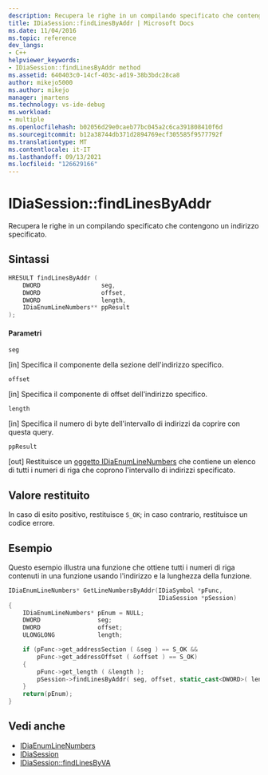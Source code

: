 ```yaml
---
description: Recupera le righe in un compilando specificato che contengono un indirizzo specificato.
title: IDiaSession::findLinesByAddr | Microsoft Docs
ms.date: 11/04/2016
ms.topic: reference
dev_langs:
- C++
helpviewer_keywords:
- IDiaSession::findLinesByAddr method
ms.assetid: 640403c0-14cf-403c-ad19-38b3bdc28ca8
author: mikejo5000
ms.author: mikejo
manager: jmartens
ms.technology: vs-ide-debug
ms.workload:
- multiple
ms.openlocfilehash: b02056d29e0caeb77bc045a2c6ca391808410f6d
ms.sourcegitcommit: b12a38744db371d2894769ecf305585f9577792f
ms.translationtype: MT
ms.contentlocale: it-IT
ms.lasthandoff: 09/13/2021
ms.locfileid: "126629166"
---
```

# <a name="idiasessionfindlinesbyaddr"></a>IDiaSession::findLinesByAddr
Recupera le righe in un compilando specificato che contengono un indirizzo specificato.

## <a name="syntax"></a>Sintassi

```C++
HRESULT findLinesByAddr (
    DWORD                 seg,
    DWORD                 offset,
    DWORD                 length,
    IDiaEnumLineNumbers** ppResult
);
```

#### <a name="parameters"></a>Parametri
`seg`

[in] Specifica il componente della sezione dell'indirizzo specifico.

`offset`

[in] Specifica il componente di offset dell'indirizzo specifico.

`length`

[in] Specifica il numero di byte dell'intervallo di indirizzi da coprire con questa query.

`ppResult`

[out] Restituisce un [oggetto IDiaEnumLineNumbers](../../debugger/debug-interface-access/idiaenumlinenumbers.md) che contiene un elenco di tutti i numeri di riga che coprono l'intervallo di indirizzi specificato.

## <a name="return-value"></a>Valore restituito
In caso di esito positivo, restituisce `S_OK`; in caso contrario, restituisce un codice errore.

## <a name="example"></a>Esempio
Questo esempio illustra una funzione che ottiene tutti i numeri di riga contenuti in una funzione usando l'indirizzo e la lunghezza della funzione.

```C++
IDiaEnumLineNumbers* GetLineNumbersByAddr(IDiaSymbol *pFunc,
                                          IDiaSession *pSession)
{
    IDiaEnumLineNumbers* pEnum = NULL;
    DWORD                seg;
    DWORD                offset;
    ULONGLONG            length;

    if (pFunc->get_addressSection ( &seg ) == S_OK &&
        pFunc->get_addressOffset ( &offset ) == S_OK)
    {
        pFunc->get_length ( &length );
        pSession->findLinesByAddr( seg, offset, static_cast<DWORD>( length ), &pEnum );
    }
    return(pEnum);
}
```

## <a name="see-also"></a>Vedi anche
- [IDiaEnumLineNumbers](../../debugger/debug-interface-access/idiaenumlinenumbers.md)
- [IDiaSession](../../debugger/debug-interface-access/idiasession.md)
- [IDiaSession::findLinesByVA](../../debugger/debug-interface-access/idiasession-findlinesbyva.md)
